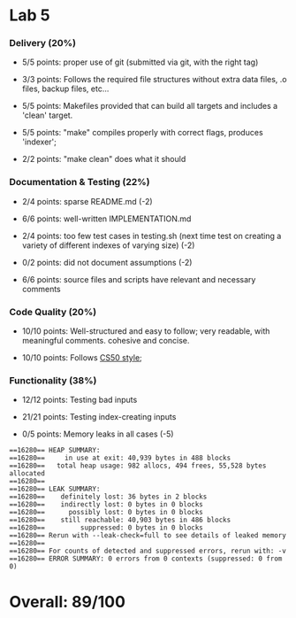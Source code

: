 # Lab 5

### Delivery (20%)

 * 5/5 points: proper use of git (submitted via git, with the right tag)

 * 3/3 points: Follows the required file structures without extra data files, .o files, backup files, etc...

 * 5/5 points: Makefiles provided that can build all targets and includes a 'clean' target.

 * 5/5 points: "make" compiles properly with correct flags, produces 'indexer';

 * 2/2 points: "make clean" does what it should


### Documentation & Testing (22%)

 * 2/4 points: sparse README.md (-2)

 * 6/6 points: well-written IMPLEMENTATION.md 

 * 2/4 points: too few test cases in testing.sh (next time test on creating a variety of different indexes of varying size) (-2)

 * 0/2 points: did not document assumptions (-2)

 * 6/6 points: source files and scripts have relevant and necessary comments

### Code Quality (20%)
  * 10/10 points: Well-structured and easy to follow; very readable, with meaningful comments. cohesive and concise.

  * 10/10 points: Follows [CS50 style](http://www.cs.dartmouth.edu/~cs50/Resources/CodingStyle.html);



### Functionality (38%)

   * 12/12 points: Testing bad inputs

   * 21/21 points: Testing index-creating inputs

   * 0/5 points: Memory leaks in all cases (-5)

```
==16280== HEAP SUMMARY:
==16280==     in use at exit: 40,939 bytes in 488 blocks
==16280==   total heap usage: 982 allocs, 494 frees, 55,528 bytes allocated
==16280== 
==16280== LEAK SUMMARY:
==16280==    definitely lost: 36 bytes in 2 blocks
==16280==    indirectly lost: 0 bytes in 0 blocks
==16280==      possibly lost: 0 bytes in 0 blocks
==16280==    still reachable: 40,903 bytes in 486 blocks
==16280==         suppressed: 0 bytes in 0 blocks
==16280== Rerun with --leak-check=full to see details of leaked memory
==16280== 
==16280== For counts of detected and suppressed errors, rerun with: -v
==16280== ERROR SUMMARY: 0 errors from 0 contexts (suppressed: 0 from 0)
```

# Overall: 89/100